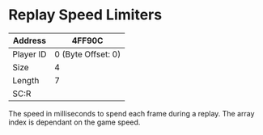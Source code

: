 #  Replay Speed Limiters
Address   | 4FF90C
----------|-------------
Player ID | 0 (Byte Offset: 0)
Size 	  | 4
Length 	  | 7
SC:R      | 

The speed in milliseconds to spend each frame during a replay. The array index is dependant on the game speed.

